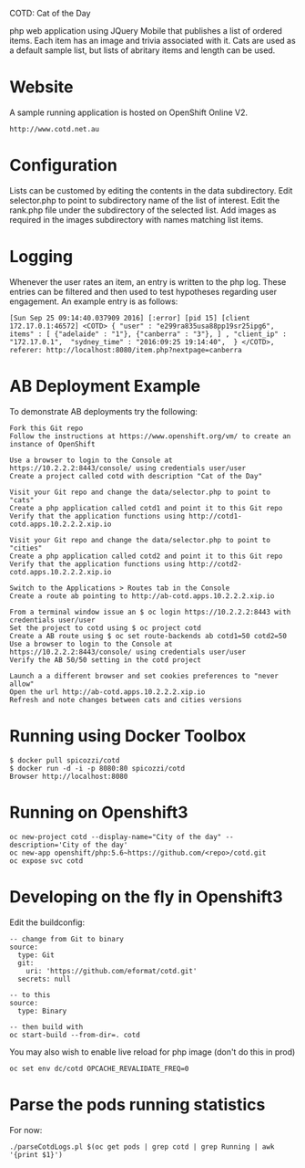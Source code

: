 
COTD: Cat of the Day

php web application using JQuery Mobile that publishes a list of ordered items. 
Each item has an image and trivia associated with it.
Cats are used as a default sample list, but lists of abritary items and length can be used.

# Website

A sample running application is hosted on OpenShift Online V2.

    http://www.cotd.net.au

# Configuration

Lists can be customed by editing the contents in the data subdirectory.
Edit selector.php to point to subdirectory name of the list of interest.
Edit the rank.php file under the subdirectory of the selected list.
Add images as required in the images subdirectory with names matching list items.

# Logging

Whenever the user rates an item, an entry is written to the php log.
These entries can be filtered and then used to test hypotheses regarding user engagement.
An example entry is as follows:

    [Sun Sep 25 09:14:40.037909 2016] [:error] [pid 15] [client 172.17.0.1:46572] <COTD> { "user" : "e299ra835usa88pp19sr25ipg6", items" : [ {"adelaide" : "1"}, {"canberra" : "3"}, ] , "client_ip" : "172.17.0.1",  "sydney_time" : "2016:09:25 19:14:40",  } </COTD>, referer: http://localhost:8080/item.php?nextpage=canberra

# AB Deployment Example

To demonstrate AB deployments try the following:

    Fork this Git repo
    Follow the instructions at https://www.openshift.org/vm/ to create an instance of OpenShift 

    Use a browser to login to the Console at https://10.2.2.2:8443/console/ using credentials user/user
    Create a project called cotd with description "Cat of the Day"

    Visit your Git repo and change the data/selector.php to point to "cats"
    Create a php application called cotd1 and point it to this Git repo
    Verify that the application functions using http://cotd1-cotd.apps.10.2.2.2.xip.io

    Visit your Git repo and change the data/selector.php to point to "cities"
    Create a php application called cotd2 and point it to this Git repo
    Verify that the application functions using http://cotd2-cotd.apps.10.2.2.2.xip.io

    Switch to the Applications > Routes tab in the Console
    Create a route ab pointing to http://ab-cotd.apps.10.2.2.2.xip.io

    From a terminal window issue an $ oc login https://10.2.2.2:8443 with credentials user/user 
    Set the project to cotd using $ oc project cotd
    Create a AB route using $ oc set route-backends ab cotd1=50 cotd2=50
    Use a browser to login to the Console at https://10.2.2.2:8443/console/ using credentials user/user
    Verify the AB 50/50 setting in the cotd project

    Launch a a different browser and set cookies preferences to "never allow"
    Open the url http://ab-cotd.apps.10.2.2.2.xip.io 
    Refresh and note changes between cats and cities versions


# Running using Docker Toolbox

    $ docker pull spicozzi/cotd
    $ docker run -d -i -p 8080:80 spicozzi/cotd
    Browser http://localhost:8080

# Running on Openshift3

    oc new-project cotd --display-name="City of the day" --description='City of the day'
    oc new-app openshift/php:5.6~https://github.com/<repo>/cotd.git
    oc expose svc cotd

# Developing on the fly in Openshift3

Edit the buildconfig:

    -- change from Git to binary
    source:
      type: Git
      git:
        uri: 'https://github.com/eformat/cotd.git'
      secrets: null

    -- to this
    source:
      type: Binary

    -- then build with
    oc start-build --from-dir=. cotd

You may also wish to enable live reload for php image (don't do this in prod)

    oc set env dc/cotd OPCACHE_REVALIDATE_FREQ=0

# Parse the pods running statistics

For now:

    ./parseCotdLogs.pl $(oc get pods | grep cotd | grep Running | awk '{print $1}')
